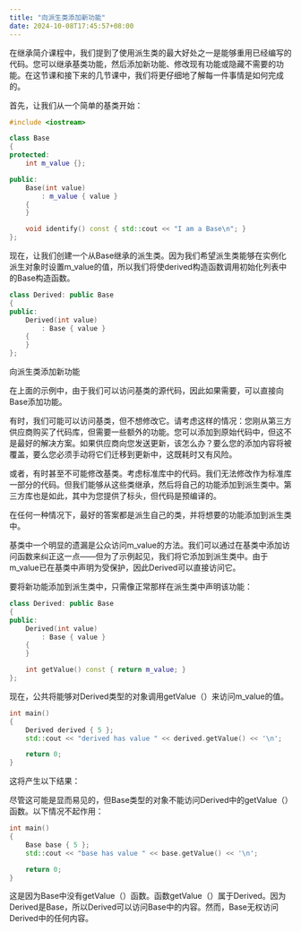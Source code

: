 ```yaml
---
title: "向派生类添加新功能"
date: 2024-10-08T17:45:57+08:00
---
```


在继承简介课程中，我们提到了使用派生类的最大好处之一是能够重用已经编写的代码。您可以继承基类功能，然后添加新功能、修改现有功能或隐藏不需要的功能。在这节课和接下来的几节课中，我们将更仔细地了解每一件事情是如何完成的。

首先，让我们从一个简单的基类开始：

```C++
#include <iostream>

class Base
{
protected:
    int m_value {};

public:
    Base(int value)
        : m_value { value }
    {
    }

    void identify() const { std::cout << "I am a Base\n"; }
};
```

现在，让我们创建一个从Base继承的派生类。因为我们希望派生类能够在实例化派生对象时设置m_value的值，所以我们将使derived构造函数调用初始化列表中的Base构造函数。

```C++
class Derived: public Base
{
public:
    Derived(int value)
        : Base { value }
    {
    }
};
```

向派生类添加新功能

在上面的示例中，由于我们可以访问基类的源代码，因此如果需要，可以直接向Base添加功能。

有时，我们可能可以访问基类，但不想修改它。请考虑这样的情况：您刚从第三方供应商购买了代码库，但需要一些额外的功能。您可以添加到原始代码中，但这不是最好的解决方案。如果供应商向您发送更新，该怎么办？要么您的添加内容将被覆盖，要么您必须手动将它们迁移到更新中，这既耗时又有风险。

或者，有时甚至不可能修改基类。考虑标准库中的代码。我们无法修改作为标准库一部分的代码。但我们能够从这些类继承，然后将自己的功能添加到派生类中。第三方库也是如此，其中为您提供了标头，但代码是预编译的。

在任何一种情况下，最好的答案都是派生自己的类，并将想要的功能添加到派生类中。

基类中一个明显的遗漏是公众访问m_value的方法。我们可以通过在基类中添加访问函数来纠正这一点——但为了示例起见，我们将它添加到派生类中。由于m_value已在基类中声明为受保护，因此Derived可以直接访问它。

要将新功能添加到派生类中，只需像正常那样在派生类中声明该功能：

```C++
class Derived: public Base
{
public:
    Derived(int value)
        : Base { value }
    {
    }

    int getValue() const { return m_value; }
};
```

现在，公共将能够对Derived类型的对象调用getValue（）来访问m_value的值。

```C++
int main()
{
    Derived derived { 5 };
    std::cout << "derived has value " << derived.getValue() << '\n';

    return 0;
}
```

这将产生以下结果：

尽管这可能是显而易见的，但Base类型的对象不能访问Derived中的getValue（）函数。以下情况不起作用：

```C++
int main()
{
    Base base { 5 };
    std::cout << "base has value " << base.getValue() << '\n';

    return 0;
}
```

这是因为Base中没有getValue（）函数。函数getValue（）属于Derived。因为Derived是Base，所以Derived可以访问Base中的内容。然而，Base无权访问Derived中的任何内容。

